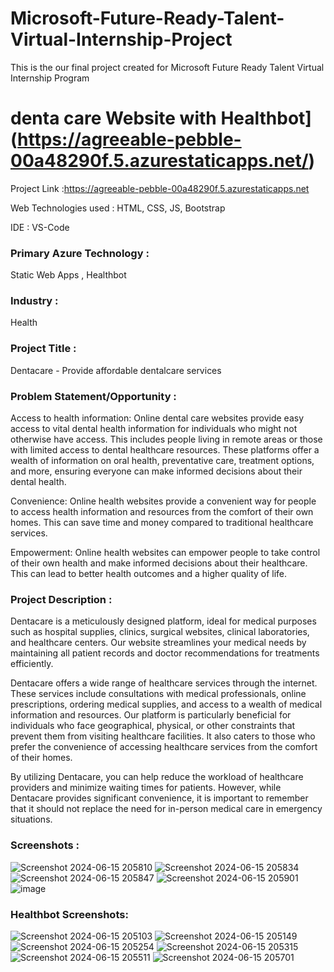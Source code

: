 # Microsoft-Future-Ready-Talent-Virtual-Internship-Project

This is the our final project created for Microsoft Future Ready Talent Virtual Internship Program

# denta care Website with Healthbot](https://agreeable-pebble-00a48290f.5.azurestaticapps.net/)

Project Link :https://agreeable-pebble-00a48290f.5.azurestaticapps.net

Web Technologies used : HTML, CSS, JS, Bootstrap

IDE : VS-Code

### Primary Azure Technology :
Static Web Apps , Healthbot

### Industry :
Health

### Project Title :
Dentacare - Provide affordable dentalcare services

### Problem Statement/Opportunity :
Access to health information: Online dental care websites provide easy access to vital dental health information for individuals who might not otherwise have access. This includes people living in remote areas or those with limited access to dental healthcare resources. These platforms offer a wealth of information on oral health, preventative care, treatment options, and more, ensuring everyone can make informed decisions about their dental health.

Convenience: Online health websites provide a convenient way for people to access health information and resources from the comfort of their own homes. This can save time and money compared to traditional healthcare services.

Empowerment: Online health websites can empower people to take control of their own health and make informed decisions about their healthcare. This can lead to better health outcomes and a higher quality of life.

### Project Description :
Dentacare is a meticulously designed platform, ideal for medical purposes such as hospital supplies, clinics, surgical websites, clinical laboratories, and healthcare centers. Our website streamlines your medical needs by maintaining all patient records and doctor recommendations for treatments efficiently.

Dentacare offers a wide range of healthcare services through the internet. These services include consultations with medical professionals, online prescriptions, ordering medical supplies, and access to a wealth of medical information and resources. Our platform is particularly beneficial for individuals who face geographical, physical, or other constraints that prevent them from visiting healthcare facilities. It also caters to those who prefer the convenience of accessing healthcare services from the comfort of their homes.

By utilizing Dentacare, you can help reduce the workload of healthcare providers and minimize waiting times for patients. However, while Dentacare provides significant convenience, it is important to remember that it should not replace the need for in-person medical care in emergency situations.


### Screenshots :
![Screenshot 2024-06-15 205810](https://github.com/mj012/FRT/assets/63608078/7e503ca8-5a36-4ab7-ba63-e7465e24a3bd)
![Screenshot 2024-06-15 205834](https://github.com/mj012/FRT/assets/63608078/4ccc4ba6-dd82-41a2-86ac-eace266627d8)
![Screenshot 2024-06-15 205847](https://github.com/mj012/FRT/assets/63608078/23976fa2-6cfa-4449-8b43-44e00fc1699e)
![Screenshot 2024-06-15 205901](https://github.com/mj012/FRT/assets/63608078/19bbaada-2f47-4014-913f-1628305fe1f1)
![image](https://github.com/mj012/FRT/assets/63608078/17f092c1-86c2-4345-9953-53c90cadddb0)

### Healthbot Screenshots:
![Screenshot 2024-06-15 205103](https://github.com/mj012/FRT/assets/63608078/53f14eae-868e-4c29-b077-6baed5a47f48)
![Screenshot 2024-06-15 205149](https://github.com/mj012/FRT/assets/63608078/3cc378ae-4aa8-4e96-8c33-fa8d3b823142)
![Screenshot 2024-06-15 205254](https://github.com/mj012/FRT/assets/63608078/69483560-a499-4423-a3b6-f50e74f7b89d)
![Screenshot 2024-06-15 205315](https://github.com/mj012/FRT/assets/63608078/3a3709c1-bda2-46b1-9b53-a07254d6f154)
![Screenshot 2024-06-15 205511](https://github.com/mj012/FRT/assets/63608078/4dea8373-4b5c-446d-ba0d-78c4ffc9f476)
![Screenshot 2024-06-15 205701](https://github.com/mj012/FRT/assets/63608078/9b7e7485-c106-40f6-b156-b01c4e2b48f5)


